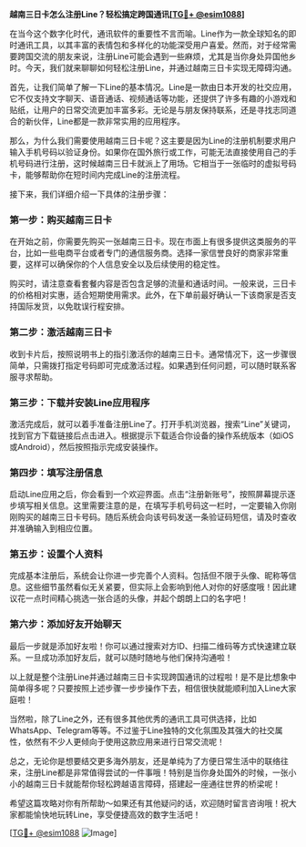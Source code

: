 **越南三日卡怎么注册Line？轻松搞定跨国通讯[[TG💪+ @esim1088](https://t.me/s/esim1088)]**

在当今这个数字化时代，通讯软件的重要性不言而喻。Line作为一款全球知名的即时通讯工具，以其丰富的表情包和多样化的功能深受用户喜爱。然而，对于经常需要跨国交流的朋友来说，注册Line可能会遇到一些麻烦，尤其是当你身处异国他乡时。今天，我们就来聊聊如何轻松注册Line，并通过越南三日卡实现无障碍沟通。

首先，让我们简单了解一下Line的基本情况。Line是一款由日本开发的社交应用，它不仅支持文字聊天、语音通话、视频通话等功能，还提供了许多有趣的小游戏和贴纸，让用户的日常交流更加丰富多彩。无论是与朋友保持联系，还是寻找志同道合的新伙伴，Line都是一款非常实用的应用程序。

那么，为什么我们需要使用越南三日卡呢？这主要是因为Line的注册机制要求用户输入手机号码以验证身份。如果你在国外旅行或工作，可能无法直接使用自己的手机号码进行注册，这时候越南三日卡就派上了用场。它相当于一张临时的虚拟号码卡，能够帮助你在短时间内完成Line的注册流程。

接下来，我们详细介绍一下具体的注册步骤：

### 第一步：购买越南三日卡

在开始之前，你需要先购买一张越南三日卡。现在市面上有很多提供这类服务的平台，比如一些电商平台或者专门的通信服务商。选择一家信誉良好的商家非常重要，这样可以确保你的个人信息安全以及后续使用的稳定性。

购买时，请注意查看套餐内容是否包含足够的流量和通话时间。一般来说，三日卡的价格相对实惠，适合短期使用需求。此外，在下单前最好确认一下该商家是否支持国际发货，以免耽误行程安排。

### 第二步：激活越南三日卡

收到卡片后，按照说明书上的指引激活你的越南三日卡。通常情况下，这一步骤很简单，只需拨打指定号码即可完成激活过程。如果遇到任何问题，可以随时联系客服寻求帮助。

### 第三步：下载并安装Line应用程序

激活完成后，就可以着手准备注册Line了。打开手机浏览器，搜索“Line”关键词，找到官方下载链接后点击进入。根据提示下载适合你设备的操作系统版本（如iOS或Android），然后按照指示完成安装操作。

### 第四步：填写注册信息

启动Line应用之后，你会看到一个欢迎界面。点击“注册新账号”，按照屏幕提示逐步填写相关信息。这里需要注意的是，在填写手机号码这一栏时，一定要输入你刚刚购买的越南三日卡号码。随后系统会向该号码发送一条验证码短信，请及时查收并准确输入到相应位置。

### 第五步：设置个人资料

完成基本注册后，系统会让你进一步完善个人资料。包括但不限于头像、昵称等信息。这些细节虽然看似无关紧要，但实际上会影响到他人对你的好感度哦！因此建议花一点时间精心挑选一张合适的头像，并起个朗朗上口的名字吧！

### 第六步：添加好友开始聊天

最后一步就是添加好友啦！你可以通过搜索对方ID、扫描二维码等方式快速建立联系。一旦成功添加好友后，就可以随时随地与他们保持沟通啦！

以上就是整个注册Line并通过越南三日卡实现跨国通讯的过程啦！是不是比想象中简单得多呢？只要按照上述步骤一步步操作下去，相信很快就能顺利加入Line大家庭啦！

当然啦，除了Line之外，还有很多其他优秀的通讯工具可供选择，比如WhatsApp、Telegram等等。不过鉴于Line独特的文化氛围及其强大的社交属性，依然有不少人更倾向于使用这款应用来进行日常交流呢！

总之，无论你是想要结交更多海外朋友，还是单纯为了方便日常生活中的联络往来，注册Line都是非常值得尝试的一件事哦！特别是当你身处国外的时候，一张小小的越南三日卡就能帮你轻松跨越语言障碍，搭建起一座通往世界的桥梁呢！

希望这篇攻略对你有所帮助～如果还有其他疑问的话，欢迎随时留言咨询哦！祝大家都能愉快地玩转Line，享受便捷高效的数字生活吧！

[[TG💪+ @esim1088](https://t.me/s/esim1088) ![Image](https://i.postimg.cc/4NQfJmqS/Snipaste-2025-05-13-00-14-12.png)]